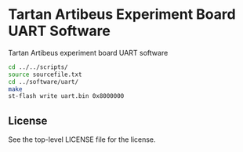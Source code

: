 # Tartan Artibeus Experiment Board UART Software

Tartan Artibeus experiment board UART software

```bash
cd ../../scripts/
source sourcefile.txt
cd ../software/uart/
make
st-flash write uart.bin 0x8000000
```

## License

See the top-level LICENSE file for the license.

